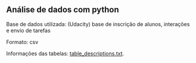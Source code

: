 ## Análise de dados com python

Base de dados utilizada: (Udacity) base de inscrição de alunos, interações e envio de tarefas

Formato: csv

Informações das tabelas: [table_descriptions.txt](https://github.com/elgsantos/analise-de-dados-com-python/blob/master/table_descriptions.txt).
